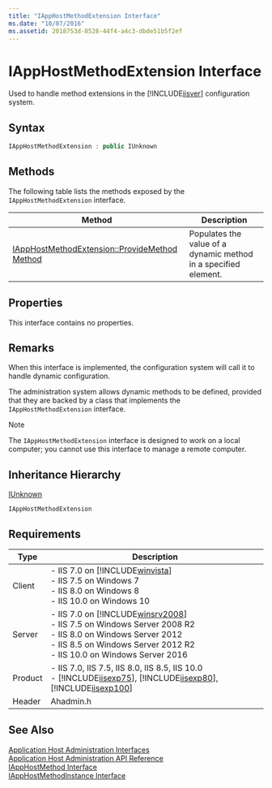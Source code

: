 ```yaml
---
title: "IAppHostMethodExtension Interface"
ms.date: "10/07/2016"
ms.assetid: 2018753d-8528-44f4-a4c3-dbde51b5f2ef
---
```

# IAppHostMethodExtension Interface
Used to handle method extensions in the [!INCLUDE[iisver](../../wmi-provider/includes/iisver-md.md)] configuration system.  
  
## Syntax  
  
```cpp  
IAppHostMethodExtension : public IUnknown  
```  
  
## Methods  
 The following table lists the methods exposed by the `IAppHostMethodExtension` interface.  
  
|Method|Description|  
|------------|-----------------|  
|[IAppHostMethodExtension::ProvideMethod Method](../../web-development-reference/native-code-api-reference/iapphostmethodextension-providemethod-method.md)|Populates the value of a dynamic method in a specified element.|  
  
## Properties  
 This interface contains no properties.  
  
## Remarks  
 When this interface is implemented, the configuration system will call it to handle dynamic configuration.  
  
 The administration system allows dynamic methods to be defined, provided that they are backed by a class that implements the `IAppHostMethodExtension` interface.  
  
> [!NOTE]
>  The `IAppHostMethodExtension` interface is designed to work on a local computer; you cannot use this interface to manage a remote computer.  
  
## Inheritance Hierarchy  
 [IUnknown](/windows/win32/api/unknwn/nn-unknwn-iunknown)  
  
 `IAppHostMethodExtension`  
  
## Requirements  
  
|Type|Description|  
|----------|-----------------|  
|Client|-   IIS 7.0 on [!INCLUDE[winvista](../../wmi-provider/includes/winvista-md.md)]<br />-   IIS 7.5 on Windows 7<br />-   IIS 8.0 on Windows 8<br />-   IIS 10.0 on Windows 10|  
|Server|-   IIS 7.0 on [!INCLUDE[winsrv2008](../../wmi-provider/includes/winsrv2008-md.md)]<br />-   IIS 7.5 on Windows Server 2008 R2<br />-   IIS 8.0 on Windows Server 2012<br />-   IIS 8.5 on Windows Server 2012 R2<br />-   IIS 10.0 on Windows Server 2016|  
|Product|-   IIS 7.0, IIS 7.5, IIS 8.0, IIS 8.5, IIS 10.0<br />-   [!INCLUDE[iisexp75](../../web-development-reference/native-code-api-reference/includes/iisexp75-md.md)], [!INCLUDE[iisexp80](../../web-development-reference/native-code-api-reference/includes/iisexp80-md.md)], [!INCLUDE[iisexp100](../../web-development-reference/native-code-api-reference/includes/iisexp100-md.md)]|  
|Header|Ahadmin.h|  
  
## See Also  
 [Application Host Administration Interfaces](../../web-development-reference/native-code-api-reference/application-host-administration-interfaces.md)   
 [Application Host Administration API Reference](../../web-development-reference/native-code-api-reference/application-host-administration-api-reference.md)   
 [IAppHostMethod Interface](../../web-development-reference/native-code-api-reference/iapphostmethod-interface.md)   
 [IAppHostMethodInstance Interface](../../web-development-reference/native-code-api-reference/iapphostmethodinstance-interface.md)
